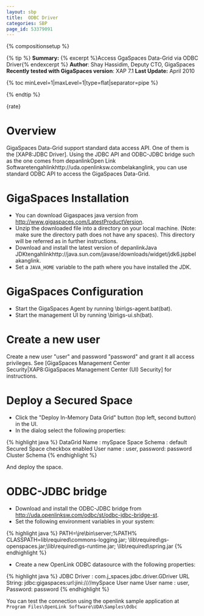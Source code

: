 ```yaml
---
layout: sbp
title:  ODBC Driver
categories: SBP
page_id: 53379091
---
```


{% compositionsetup %}

{% tip %}
**Summary:** {% excerpt %}Access GgaSpaces Data-Grid via ODBC Driver{% endexcerpt %}
**Author**: Shay Hassidim, Deputy CTO, GigaSpaces
**Recently tested with GigaSpaces version**: XAP 7.1
**Last Update:** April 2010

{% toc minLevel=1|maxLevel=1|type=flat|separator=pipe %}

{% endtip %}

{rate}

# Overview
GigaSpaces Data-Grid support standard data access API. One of them is the [XAP8:JDBC Driver]. Using the JDBC API and ODBC-JDBC bridge such as the one comes from depanlinkOpen Link Softwaretengahlinkhttp://uda.openlinksw.combelakanglink, you can use standard ODBC API to access the GigaSpaces Data-Grid.

# GigaSpaces Installation
- You can download Gigaspaces java version from http://www.gigaspaces.com/LatestProductVersion.
- Unzip the downloaded file into a directory on your local machine. (Note: make sure the directory path does not have any spaces). This directory will be referred as <GigaSpaces root> in further instructions.
- Download and install the latest version of depanlinkJava JDKtengahlinkhttp://java.sun.com/javase/downloads/widget/jdk6.jspbelakanglink.
- Set a `JAVA_HOME` variable to the path where you have installed the JDK.

# GigaSpaces Configuration
- Start the GigaSpaces Agent by running <GigaSpaces root>\bin\gs-agent.bat(bat).
- Start the management UI by running <GigaSpaces root>\bin\gs-ui.sh(bat).

# Create a new user
Create a new user "user" and password "password" and grant it all access privileges.
See [GigaSpaces Management Center Security|XAP8:GigaSpaces Management Center (UI) Security] for instructions.

# Deploy a Secured Space
- Click  the  "Deploy In-Memory Data Grid" button (top left, second button) in the UI.
- In the dialog  select the following properties:


{% highlight java %}
DataGrid Name : mySpace
Space Schema : default
Secured Space checkbox enabled
User name : user, password: password
Cluster Schema <None>
{% endhighlight %}

And deploy the space.

# ODBC-JDBC bridge
- Download and install the ODBC-JDBC bridge from http://uda.openlinksw.com/odbc/st/odbc-jdbc-bridge-st.
- Set the following environment variables in your system:


{% highlight java %}
PATH=<Your Java Install directory>\jre\bin\server;%PATH%
CLASSPATH=<GigaSpaces root>lib\required\commons-logging.jar;
<GigaSpaces root>\lib\required\gs-openspaces.jar;<GigaSpaces root>\lib\required\gs-runtime.jar;
<GigaSpaces root>\lib\required\spring.jar
{% endhighlight %}


- Create a new OpenLink ODBC datasource with the following properties:


{% highlight java %}
JDBC Driver : com.j_spaces.jdbc.driver.GDriver
URL String: jdbc:gigaspaces:url:jini://*/*/mySpace
User name  User name : user, Password: password
{% endhighlight %}


You can test the connection using the openlink sample application at `Program Files\OpenLink Software\UDA\Samples\Odbc`
